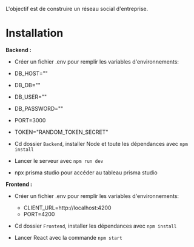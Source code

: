 L'objectif est de construire un réseau social d'entreprise.

# Installation

**Backend :**
- Créer un fichier .env pour remplir les variables d'environnements:
 - DB_HOST=""
 - DB_DB=""
 - DB_USER=""
 - DB_PASSWORD=""
 - PORT=3000
 - TOKEN="RANDOM_TOKEN_SECRET"

- Cd dossier `Backend`, installer Node et toute les dépendances avec `npm install`
- Lancer le serveur avec `npm run dev`
- npx prisma studio pour accéder au tableau prisma studio 


**Frontend :**
- Créer un fichier .env pour remplir les variables d'environnements:
  - CLIENT_URL=http://localhost:4200
  - PORT=4200

- Cd dossier `Frontend`, installer les dépendances avec `npm install`
- Lancer React avec la commande `npm start`


